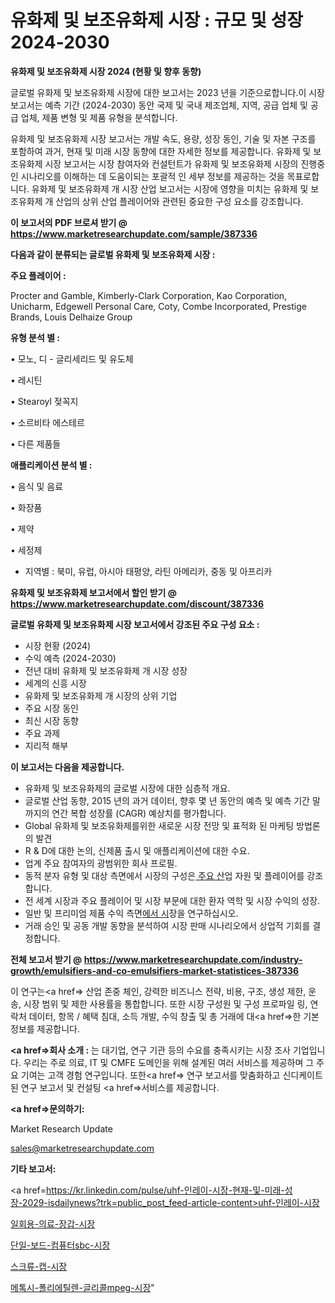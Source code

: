 # 유화제 및 보조유화제 시장 : 규모 및 성장 2024-2030

<strong>유화제 및 보조유화제 시장 2024 (현황 및 향후 동향)</strong>

글로벌 유화제 및 보조유화제 시장에 대한 보고서는 2023 년을 기준으로합니다.이 시장 보고서는 예측 기간 (2024-2030) 동안 국제 및 국내 제조업체, 지역, 공급 업체 및 공급 업체, 제품 변형 및 제품 유형을 분석합니다.

유화제 및 보조유화제 시장 보고서는 개발 속도, 용량, 성장 동인, 기술 및 자본 구조를 포함하여 과거, 현재 및 미래 시장 동향에 대한 자세한 정보를 제공합니다. 유화제 및 보조유화제 시장 보고서는 시장 참여자와 컨설턴트가 유화제 및 보조유화제 시장의 진행중인 시나리오를 이해하는 데 도움이되는 포괄적 인 세부 정보를 제공하는 것을 목표로합니다. 유화제 및 보조유화제 개 시장 산업 보고서는 시장에 영향을 미치는 유화제 및 보조유화제 개 산업의 상위 산업 플레이어와 관련된 중요한 구성 요소를 강조합니다.



<strong>이 보고서의 PDF 브로셔 받기 @ <a href=https://www.marketresearchupdate.com/sample/387336>https://www.marketresearchupdate.com/sample/387336</a></strong>



<strong>다음과 같이 분류되는 글로벌 유화제 및 보조유화제 시장 :</strong>



<strong>주요 플레이어 :</strong>

Procter and Gamble, Kimberly-Clark Corporation, Kao Corporation, Unicharm, Edgewell Personal Care, Coty, Combe Incorporated, Prestige Brands, Louis Delhaize Group



<strong>유형 분석 별 :</strong>

• 모노, 디 - 글리세리드 및 유도체

• 레시틴

• Stearoyl 젖꼭지

• 소르비타 에스테르

• 다른 제품들



<strong>애플리케이션 분석 별 :</strong>

• 음식 및 음료

• 화장품

• 제약

• 세정제

<ul>
  <li>지역별 : 북미, 유럽, 아시아 태평양, 라틴 아메리카, 중동 및 아프리카</li>
</ul>


<strong>유화제 및 보조유화제 보고서에서 할인 받기 @ <a href=https://www.marketresearchupdate.com/discount/387336>https://www.marketresearchupdate.com/discount/387336</a></strong>



<strong>글로벌 유화제 및 보조유화제 시장 보고서에서 강조된 주요 구성 요소 :</strong>
<ul>
  <li>시장 현황 (2024)</li>
  <li>수익 예측 (2024-2030)</li>
  <li>전년 대비 유화제 및 보조유화제 개 시장 성장</li>
  <li>세계의 신흥 시장</li>
  <li>유화제 및 보조유화제 개 시장의 상위 기업</li>
  <li>주요 시장 동인</li>
  <li>최신 시장 동향</li>
  <li>주요 과제</li>
  <li>지리적 해부</li>
</ul>


<strong>이 보고서는 다음을 제공합니다.</strong>
<ul>
  <li>유화제 및 보조유화제의 글로벌 시장에 대한 심층적 개요.</li>
  <li>글로벌 산업 동향, 2015 년의 과거 데이터, 향후 몇 년 동안의 예측 및 예측 기간 말까지의 연간 복합 성장률 (CAGR) 예상치를 평가합니다.</li>
  <li>Global 유화제 및 보조유화제를위한 새로운 시장 전망 및 표적화 된 마케팅 방법론의 발견</li>
  <li>R &amp; D에 대한 논의, 신제품 출시 및 애플리케이션에 대한 수요.</li>
  <li>업계 주요 참여자의 광범위한 회사 프로필.</li>
  <li>동적 분자 유형 및 대상 측면에서 시장의 구성은<a href=> 주요 산</a>업 자원 및 플레이어를 강조합니다.</li>
  <li>전 세계 시장과 주요 플레이어 및 시장 부문에 대한 환자 역학 및 시장 수익의 성장.</li>
  <li>일반 및 프리미엄 제품 수익 측면<a href=>에서 시</a>장을 연구하십시오.</li>
  <li>거래 승인 및 공동 개발 동향을 분석하여 시장 판매 시나리오에서 상업적 기회를 결정합니다.</li>
</ul>



<strong>전체 보고서 받기 @ <a href=https://www.marketresearchupdate.com/industry-growth/emulsifiers-and-co-emulsifiers-market-statistices-387336>https://www.marketresearchupdate.com/industry-growth/emulsifiers-and-co-emulsifiers-market-statistices-387336</a></strong>

이 연구는<a href=> 산업 존중</a> 체인, 강력한 비즈니스 전략, 비용, 구조, 생성 제한, 운송, 시장 범위 및 제한 사용률을 통합합니다. 또한 시장 구성원 및 구성 프로파일 링, 연락처 데이터, 항목 / 혜택 침대, 소득 개발, 수익 창출 및 총 거래에 대<a href=>한 기본 </a>정보를 제공합니다.



<strong><a href=>회사 소</a>개 :</strong>
는 대기업, 연구 기관 등의 수요를 충족시키는 시장 조사 기업입니다. 우리는 주로 의료, IT 및 CMFE 도메인을 위해 설계된 여러 서비스를 제공하며 그 주요 기여는 고객 경험 연구입니다. 또한<a href=> 연구 보</a>고서를 맞춤화하고 신디케이트 된 연구 보고서 및 컨설팅 <a href=>서비스</a>를 제공합니다.



<strong><a href=>문의하기:</a></strong>

Market Research Update

sales@marketresearchupdate.com



<strong>기타 보고서:</strong>

<a href=https://kr.linkedin.com/pulse/uhf-인레이-시장-현재-및-미래-성장-2029-isdailynews?trk=public_post_feed-article-content>uhf-인레이-시장</a>

<a href=https://www.linkedin.com/pulse/일회용-의료-장갑-시장-세분화-연구-및-목표-고객2029년-consumer-connection-chronicles-24-/>일회용-의료-장갑-시장</a>

<a href=https://www.linkedin.com/pulse/단일-보드-컴퓨터sbc-시장-현재-및-미래-성장-2029-consumer-connection-compendium-ana-uxjbf/>단일-보드-컴퓨터sbc-시장</a>

<a href=https://www.linkedin.com/pulse/스크류-캡-시장-현재-및-미래-성장-2029-survey-savvy-insights-360-analysis-jj2lf/>스크류-캡-시장</a>

<a href=https://www.linkedin.com/pulse/메톡시-폴리에틸렌-글리콜mpeg-시장-현재-및-미래-성장-2030-gbanc/>메톡시-폴리에틸렌-글리콜mpeg-시장</a>"
